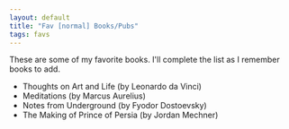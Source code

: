 ```yaml
---
layout: default
title: "Fav [normal] Books/Pubs"
tags: favs
---
```


These are some of my favorite books. I'll complete the list as I remember books to add.

- Thoughts on Art and Life (by Leonardo da Vinci)
- Meditations (by Marcus Aurelius)
- Notes from Underground (by Fyodor Dostoevsky)
- The Making of Prince of Persia (by Jordan Mechner)
